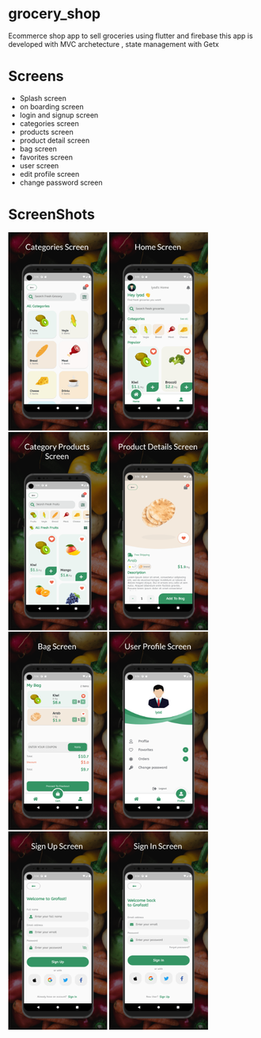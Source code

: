 # grocery_shop
Ecommerce shop app to sell groceries using flutter and firebase 
this app is developed with MVC archetecture , state management with Getx 
# Screens
- Splash screen
- on boarding screen
- login and signup screen
- categories screen
- products screen
- product detail screen
- bag screen
- favorites screen
- user screen 
- edit profile screen
- change password screen
# ScreenShots
<img src="assets/screenshots/screen_1.png" width="200" height="auto"/>
<img src="assets/screenshots/screen_2.png" width="200" height="auto"/>
<img src="assets/screenshots/screen_3.png" width="200" height="auto"/>
<img src="assets/screenshots/screen_4.png" width="200" height="auto"/>
<img src="assets/screenshots/screen_5.png" width="200" height="auto"/>
<img src="assets/screenshots/screen_6.png" width="200" height="auto"/>
<img src="assets/screenshots/screen_7.png" width="200" height="auto"/>
<img src="assets/screenshots/screen_8.png" width="200" height="auto"/>
